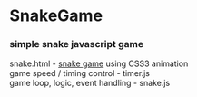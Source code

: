 # SnakeGame
### simple snake javascript game

snake.html - [snake game](https://ynataly.github.io/SnakeGame/snake.html) using CSS3 animation   
game speed / timing control - timer.js   
game loop, logic, event handling - snake.js   
